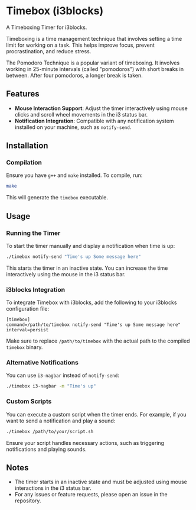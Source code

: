 # Timebox (i3blocks)

A Timeboxing Timer for i3blocks.

Timeboxing is a time management technique that involves setting a time limit for working on a task. This helps improve focus, prevent procrastination, and reduce stress.

The Pomodoro Technique is a popular variant of timeboxing. It involves working in 25-minute intervals (called "pomodoros") with short breaks in between. After four pomodoros, a longer break is taken.

## Features

- **Mouse Interaction Support**: Adjust the timer interactively using mouse clicks and scroll wheel movements in the i3 status bar.
- **Notification Integration**: Compatible with any notification system installed on your machine, such as `notify-send`.

## Installation

### Compilation

Ensure you have `g++` and `make` installed. To compile, run:

```sh
make
```

This will generate the `timebox` executable.

## Usage

### Running the Timer

To start the timer manually and display a notification when time is up:

```sh
./timebox notify-send "Time's up Some message here"
```

This starts the timer in an inactive state. You can increase the time interactively using the mouse in the i3 status bar.

### i3blocks Integration

To integrate Timebox with i3blocks, add the following to your i3blocks configuration file:

```
[timebox]
command=/path/to/timebox notify-send "Time's up Some message here"
interval=persist
```

Make sure to replace `/path/to/timebox` with the actual path to the compiled `timebox` binary.

### Alternative Notifications

You can use `i3-nagbar` instead of `notify-send`:

```sh
./timebox i3-nagbar -m "Time's up"
```

### Custom Scripts

You can execute a custom script when the timer ends. For example, if you want to send a notification and play a sound:

```sh
./timebox /path/to/your/script.sh
```

Ensure your script handles necessary actions, such as triggering notifications and playing sounds.

## Notes

- The timer starts in an inactive state and must be adjusted using mouse interactions in the i3 status bar.
- For any issues or feature requests, please open an issue in the repository.


